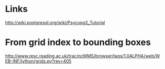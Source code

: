 # Links

http://wiki.postgresql.org/wiki/Psycopg2_Tutorial

# From grid index to bounding boxes

http://www.resc.reading.ac.uk/trac/ncWMS/browser/tags/1.0ALPHA/web/WEB-INF/jython/grids.py?rev=405